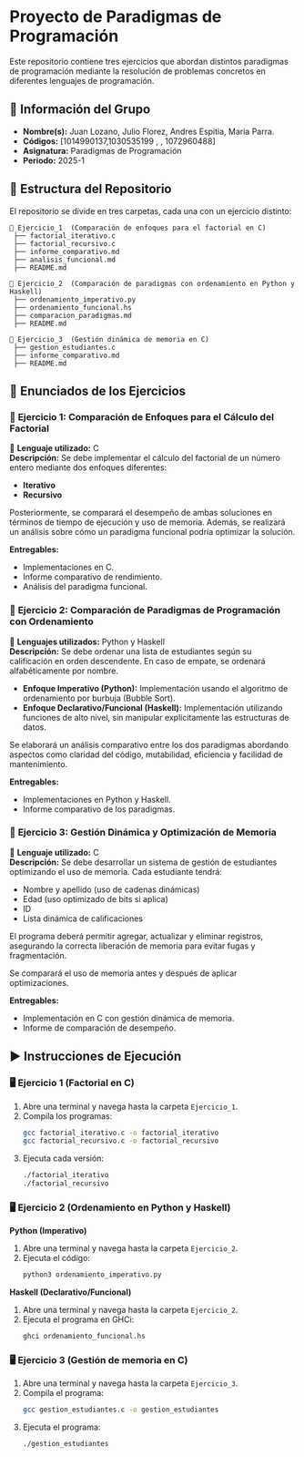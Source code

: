 #  Proyecto de Paradigmas de Programación

Este repositorio contiene tres ejercicios que abordan distintos paradigmas de programación mediante la resolución de problemas concretos en diferentes lenguajes de programación.

## 👥 Información del Grupo
- **Nombre(s):** Juan Lozano, Julio Florez, Andres Espitia, Maria Parra.
- **Códigos:** [1014990137,1030535199 , , 1072960488]
- **Asignatura:** Paradigmas de Programación
- **Periodo:** 2025-1

## 📂 Estructura del Repositorio
El repositorio se divide en tres carpetas, cada una con un ejercicio distinto:

```
📂 Ejercicio_1  (Comparación de enfoques para el factorial en C)
 ├── factorial_iterativo.c
 ├── factorial_recursivo.c
 ├── informe_comparativo.md
 ├── analisis_funcional.md
 ├── README.md

📂 Ejercicio_2  (Comparación de paradigmas con ordenamiento en Python y Haskell)
 ├── ordenamiento_imperativo.py
 ├── ordenamiento_funcional.hs
 ├── comparacion_paradigmas.md
 ├── README.md

📂 Ejercicio_3  (Gestión dinámica de memoria en C)
 ├── gestion_estudiantes.c
 ├── informe_comparativo.md
 ├── README.md
```

## 📌 Enunciados de los Ejercicios

### 📝 **Ejercicio 1: Comparación de Enfoques para el Cálculo del Factorial**
📍 **Lenguaje utilizado:** C  
**Descripción:** Se debe implementar el cálculo del factorial de un número entero mediante dos enfoques diferentes:
- **Iterativo**
- **Recursivo**

Posteriormente, se comparará el desempeño de ambas soluciones en términos de tiempo de ejecución y uso de memoria. Además, se realizará un análisis sobre cómo un paradigma funcional podría optimizar la solución.

**Entregables:**
- Implementaciones en C.
- Informe comparativo de rendimiento.
- Análisis del paradigma funcional.

### 📝 **Ejercicio 2: Comparación de Paradigmas de Programación con Ordenamiento**
📍 **Lenguajes utilizados:** Python y Haskell  
**Descripción:** Se debe ordenar una lista de estudiantes según su calificación en orden descendente. En caso de empate, se ordenará alfabéticamente por nombre.

- **Enfoque Imperativo (Python):** Implementación usando el algoritmo de ordenamiento por burbuja (Bubble Sort).
- **Enfoque Declarativo/Funcional (Haskell):** Implementación utilizando funciones de alto nivel, sin manipular explícitamente las estructuras de datos.

Se elaborará un análisis comparativo entre los dos paradigmas abordando aspectos como claridad del código, mutabilidad, eficiencia y facilidad de mantenimiento.

**Entregables:**
- Implementaciones en Python y Haskell.
- Informe comparativo de los paradigmas.

### 📝 **Ejercicio 3: Gestión Dinámica y Optimización de Memoria**
📍 **Lenguaje utilizado:** C  
**Descripción:** Se debe desarrollar un sistema de gestión de estudiantes optimizando el uso de memoria. Cada estudiante tendrá:
- Nombre y apellido (uso de cadenas dinámicas)
- Edad (uso optimizado de bits si aplica)
- ID
- Lista dinámica de calificaciones

El programa deberá permitir agregar, actualizar y eliminar registros, asegurando la correcta liberación de memoria para evitar fugas y fragmentación.

Se comparará el uso de memoria antes y después de aplicar optimizaciones.

**Entregables:**
- Implementación en C con gestión dinámica de memoria.
- Informe de comparación de desempeño.

## ▶️ **Instrucciones de Ejecución**

### 🖥️ **Ejercicio 1 (Factorial en C)**
1. Abre una terminal y navega hasta la carpeta `Ejercicio_1`.
2. Compila los programas:
   ```bash
   gcc factorial_iterativo.c -o factorial_iterativo
   gcc factorial_recursivo.c -o factorial_recursivo
   ```
3. Ejecuta cada versión:
   ```bash
   ./factorial_iterativo
   ./factorial_recursivo
   ```

### 🖥️ **Ejercicio 2 (Ordenamiento en Python y Haskell)**
**Python (Imperativo)**
1. Abre una terminal y navega hasta la carpeta `Ejercicio_2`.
2. Ejecuta el código:
   ```bash
   python3 ordenamiento_imperativo.py
   ```

**Haskell (Declarativo/Funcional)**
1. Abre una terminal y navega hasta la carpeta `Ejercicio_2`.
2. Ejecuta el programa en GHCi:
   ```bash
   ghci ordenamiento_funcional.hs
   ```

### 🖥️ **Ejercicio 3 (Gestión de memoria en C)**
1. Abre una terminal y navega hasta la carpeta `Ejercicio_3`.
2. Compila el programa:
   ```bash
   gcc gestion_estudiantes.c -o gestion_estudiantes
   ```
3. Ejecuta el programa:
   ```bash
   ./gestion_estudiantes
   ```
